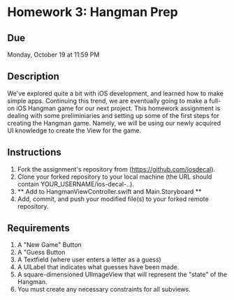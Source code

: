 # Homework 3: Hangman Prep

## Due
Monday, October 19 at 11:59 PM

## Description
We've explored quite a bit with iOS development, and learned how to make simple
apps. Continuing this trend, we are eventually going to make a full-on iOS
Hangman game for our next project. This homework assignment is dealing with some
preliminiaries and setting up some of the first steps for creating the Hangman
game. Namely, we will be using our newly acquired UI knowledge to create the
View for the game.

## Instructions
1. Fork the assignment's repository from (https://github.com/iosdecal).
2. Clone your forked repository to your local machine (the URL should contain
   YOUR_USERNAME/ios-decal-..).
3. ** Add to HangmanViewController.swift and Main.Storyboard **
4. Add, commit, and push your modified file(s) to your forked remote repository.

## Requirements
1. A "New Game" Button
2. A "Guess Button
3. A Textfield (where user enters a letter as a guess)
4. A UILabel that indicates what guesses have been made. 
5. A square-dimensioned UIImageView that will represent the "state" of the Hangman.
6. You must create any necessary constraints for all subviews.
